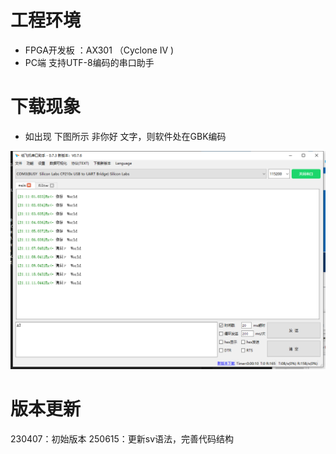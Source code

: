# 工程环境

+ FPGA开发板 ：AX301 （Cyclone IV )
+ PC端 支持UTF-8编码的串口助手



# 下载现象

- 如出现 下图所示 非你好 文字，则软件处在GBK编码



![Finish](Finish.png)



# 版本更新

230407：初始版本
250615：更新sv语法，完善代码结构
